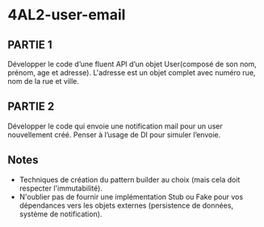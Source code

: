 # 4AL2-user-email

## PARTIE 1
Développer le code d’une fluent API d’un objet User(composé  de son nom, prénom, age et adresse).
L'adresse est un objet complet avec numéro rue, nom de la rue et ville.

## PARTIE 2
Développer le code qui envoie une notification mail pour un user nouvellement créé.
Penser à l’usage de DI pour simuler l’envoie.

## Notes
- Techniques de création du pattern builder au choix (mais cela doit respecter l'immutabilité).
- N'oublier pas de fournir une implémentation Stub ou Fake pour vos dépendances vers les objets externes (persistence de données, système de notification).
